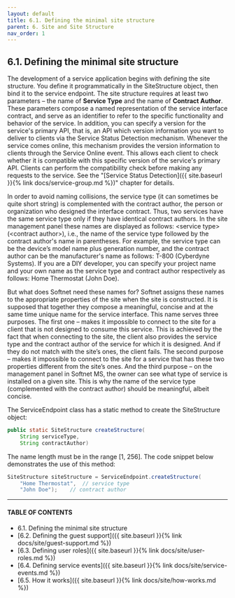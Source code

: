```yaml
---
layout: default
title: 6.1. Defining the minimal site structure
parent: 6. Site and Site Structure
nav_order: 1
---
```


## 6.1. Defining the minimal site structure

The development of a service application begins with defining the site structure. You define it programmatically in the <span class="datatype">SiteStructure</span> object, then bind it to the service endpoint. The site structure requires at least two parameters – the name of **Service Type** and the name of **Contract Author**. These parameters compose a named representation of the service interface contract, and serve as an identifier to refer to the specific functionality and behavior of the service. In addition, you can specify a version for the service's primary API, that is, an API which version information you want to deliver to clients via the Service Status Detection mechanism. Whenever the service comes online, this mechanism provides the version information to clients through the Service Online event. This allows each client to check whether it is compatible with this specific version of the service's primary API. Clients can perform the compatibility check before making any requests to the service. See the "[Service Status Detection]({{ site.baseurl }}{% link docs/service-group.md %})" chapter for details.  

In order to avoid naming collisions, the service type (it can sometimes be quite short string) is complemented with the contract author, the person or organization who designed the interface contract. Thus, two services have the same service type only if they have identical contract authors. In the site management panel these names are displayed as follows: &lt;service type&gt; (&lt;contract author&gt;), i.e., the name of the service type followed by the contract author's name in parentheses. For example, the service type can be the device’s model name plus generation number, and the contract author can be the manufacturer's name as follows: T-800 (Cyberdyne Systems). If you are a DIY developer, you can specify your project name and your own name as the service type and contract author respectively as follows: Home Thermostat (John Doe).  
 
But what does Softnet need these names for? Softnet assigns these names to the appropriate properties of the site when the site is constructed. It is supposed that together they compose a meaningful, concise and at the same time unique name for the service interface. This name serves three purposes. The first one – makes it impossible to connect to the site for a client that is not designed to consume this service. This is achieved by the fact that when connecting to the site, the client also provides the service type and the contract author of the service for which it is designed. And if they do not match with the site’s ones, the client fails. The second purpose – makes it impossible to connect to the site for a service that has these two properties different from the site’s ones. And the third purpose – on the management panel in Softnet MS, the owner can see what type of service is installed on a given site. This is why the name of the service type (complemented with the contract author) should be meaningful, albeit concise.  

The <span class="datatype">ServiceEndpoint</span> class has a static method to create the <span class="datatype">SiteStructure</span> object:
```java
public static SiteStructure createStructure(
    String serviceType,
    String contractAuthor)
```
The name length must be in the range [1, 256]. The code snippet below demonstrates the use of this method:
```java
SiteStructure siteStructure = ServiceEndpoint.createStructure(
    "Home Thermostat",	// service type
    "John Doe");	// contract author
```

---
#### TABLE OF CONTENTS
* 6.1. Defining the minimal site structure
* [6.2. Defining the guest support]({{ site.baseurl }}{% link docs/site/guest-support.md %})
* [6.3. Defining user roles]({{ site.baseurl }}{% link docs/site/user-roles.md %})
* [6.4. Defining service events]({{ site.baseurl }}{% link docs/site/service-events.md %})
* [6.5. How it works]({{ site.baseurl }}{% link docs/site/how-works.md %})
